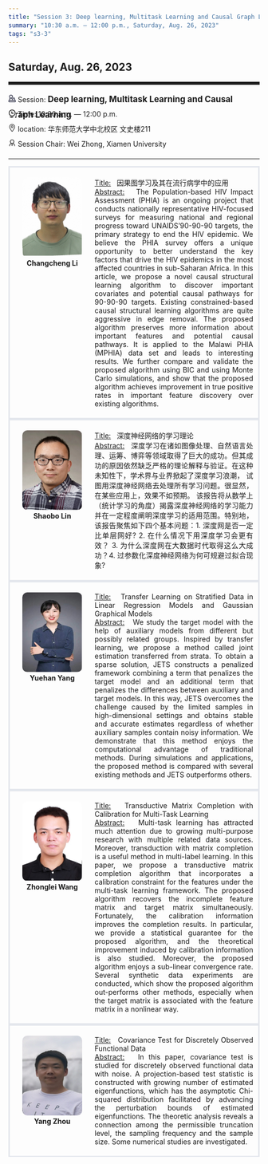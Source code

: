 ```yaml
---
title: "Session 3: Deep learning, Multitask Learning and Causal Graph Learning"
summary: "10:30 a.m. — 12:00 p.m., Saturday, Aug. 26, 2023"
tags: "s3-3"
---
```


Saturday, Aug. 26, 2023
------


<hr style="border: 0; border-top: 5px solid;">

<div class="tip">
    <img class="icon" src="/icon/yanjiang.png" />
    Session: <span class="font-bold" style="font-size:120%">Deep learning, Multitask Learning and Causal Graph Learning</span>
</div>

<div class="tip">
    <img class="icon" src="/icon/shizhong.png" />
    Time: 10:30 a.m. — 12:00 p.m.
</div>
<div class="tip">
    <img class="icon" src="/icon/didian.png" />
    location: 华东师范大学中北校区 文史楼211
</div>


<div class="tip">
    <img class="icon" src="/icon/lingdao.png" />
    Session Chair: Wei Zhong, Xiamen University
</div>


________________________________________

<div class="row">
    <div class="left">
        <img src="/images/changcheng.png" class="avatar" />
        <div class="font-small font-bold">
            <a>
                Changcheng Li
            </a>
        </div>
    </div>
    <div class="right">
        <div class="font-small">
            <u>Title:</u> &nbsp;
            因果图学习及其在流行病学中的应用
        </div>
        <div class="content font-small">
            <u>Abstract:</u> &nbsp;
            The Population-based HIV Impact Assessment (PHIA) is an ongoing project that conducts nationally representative HIV-focused surveys for measuring national and regional progress toward UNAIDS’90-90-90 targets, the primary strategy to end the HIV epidemic. We believe the PHIA survey offers a unique opportunity to better understand the key factors that drive the HIV epidemics in the most affected countries in sub-Saharan Africa. In this article, we propose a novel causal structural learning algorithm to discover important covariates and potential causal pathways for 90-90-90 targets.
            Existing constrained-based causal structural learning algorithms are quite aggressive in edge removal. The proposed algorithm preserves more information about important features and potential causal pathways. It is applied to the Malawi PHIA (MPHIA) data set and leads to interesting results. We further compare and validate the proposed algorithm using BIC and using Monte Carlo simulations, and show that the proposed algorithm achieves improvement in true positive rates in important feature discovery over existing algorithms.
        </div>
    </div>
</div>

<div class="row">
    <div class="left">
        <img src="/images/shaobo.png" class="avatar" />
        <div class="font-small font-bold">
            <a>
                Shaobo Lin
            </a>
        </div>
    </div>
    <div class="right">
        <div class="font-small">
            <u>Title:</u> &nbsp;
            深度神经网络的学习理论
        </div>
        <div class="content font-small">
            <u>Abstract:</u> &nbsp;
            深度学习在诸如图像处理、自然语言处理、运筹、博弈等领域取得了巨大的成功。但其成功的原因依然缺乏严格的理论解释与验证。在这种未知性下，学术界与业界掀起了深度学习浪潮， 试图用深度神经网络去处理所有学习问题。很显然，在某些应用上，效果不如预期。 该报告将从数学上（统计学习的角度）揭露深度神经网络的学习能力并在一定程度阐明深度学习的适用范围。特别地，该报告聚焦如下四个基本问题：1. 深度网是否一定比单层网好? 2. 在什么情况下用深度学习会更有效？ 3. 为什么深度网在大数据时代取得这么大成功？4. 过参数化深度神经网络为何可规避过拟合现象?
        </div>
    </div>
</div>

<div class="row">
    <div class="left">
        <img src="/images/yuehan.png" class="avatar" />
        <div class="font-small font-bold">
            <a>
                Yuehan Yang
            </a>
        </div>
    </div>
    <div class="right">
        <div class="font-small">
            <u>Title:</u> &nbsp;
            Transfer Learning on Stratified Data in Linear Regression Models and Gaussian Graphical Models
        </div>
        <div class="content font-small">
            <u>Abstract:</u> &nbsp;
            We study the target model with the help of auxiliary models from different but possibly related groups. Inspired by transfer learning, we propose a method called joint estimation transferred from strata. To obtain a sparse solution, JETS constructs a penalized framework combining a term that penalizes the target model and an additional term that penalizes the differences between auxiliary and target models. In this way, JETS overcomes the challenge caused by the limited samples in high-dimensional settings and obtains stable and accurate estimates regardless of whether auxiliary samples contain noisy information. We demonstrate that this method enjoys the computational advantage of traditional methods. During simulations and applications, the proposed method is compared with several existing methods and JETS outperforms others.
        </div>
    </div>
</div>

<div class="row">
    <div class="left">
        <img src="/images/zhonglei.png" class="avatar" />
        <div class="font-small font-bold">
            <a>
                Zhonglei Wang
            </a>
        </div>
    </div>
    <div class="right">
        <div class="font-small">
            <u>Title:</u> &nbsp;
            Transductive Matrix Completion with Calibration for Multi-Task Learning 
        </div>
        <div class="content font-small">
            <u>Abstract:</u> &nbsp;
            Multi-task learning has attracted much attention due to growing multi-purpose research with multiple related data sources. Moreover, transduction with matrix completion is a useful method in multi-label learning. In this paper, we propose a transductive matrix completion algorithm that incorporates a calibration constraint for the features under the multi-task learning framework. The proposed algorithm recovers the incomplete feature matrix and target matrix simultaneously. Fortunately, the calibration information improves the completion results. In particular, we provide a statistical guarantee for the proposed algorithm, and the theoretical improvement induced by calibration information is also studied. Moreover, the proposed algorithm enjoys a sub-linear convergence rate. Several synthetic data experiments are conducted, which show the proposed algorithm out-performs other methods, especially when the target matrix is associated with the feature matrix in a nonlinear way.
        </div>
    </div>
</div>

<div class="row">
    <div class="left">
        <img src="/images/zhouyang.png" class="avatar" />
        <div class="font-small font-bold">
            <a>
                Yang Zhou
            </a>
        </div>
    </div>
    <div class="right">
        <div class="font-small">
            <u>Title:</u> &nbsp;
            Covariance Test for Discretely Observed Functional Data
        </div>
        <div class="content font-small">
            <u>Abstract:</u> &nbsp;
            In this paper, covariance test is studied for discretely observed functional data with noise. A projection-based test statistic is constructed with growing number of estimated eigenfunctions, which has the asymptotic Chi-squared distribution facilitated by advancing the perturbation bounds of estimated eigenfunctions. The theoretic analysis reveals a connection among the permissible truncation level, the sampling frequency and the sample size. Some numerical studies are investigated.
        </div>
    </div>
</div>

<style>

.tip {
    height: 30px;
    line-height: 30px;
}

.icon {
    width: 15px;
}

.row {
    padding: 10px; 
    height: auto; 
    border-bottom-width: 2px; 
    border-style: solid; 
    border-color: #E4E7ED; 
    padding-bottom: 20px; 
    padding-top: 20px;
    display: flex; 
    text-align: justify;
}

.left {
    min-width: 150px !important;
    text-align: center;
}

.avatar {
    width: 120px;
    height: 160px;
    max-width: 100%;
    border-radius: 10px;
}

.right {
    margin-left: 10px; 
    max-width: 80%;
}


.font-small {
    /* font-size: 16px; */
}

.font-bold {
    font-weight: bold;
}
</style>
